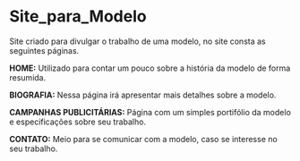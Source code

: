 # Site_para_Modelo

Site criado para divulgar o trabalho de uma modelo, no site consta as seguintes páginas. 



**HOME:** Utilizado para contar um pouco sobre a história da modelo de forma resumida.

**BIOGRAFIA:** Nessa página irá apresentar mais detalhes sobre a modelo.

**CAMPANHAS PUBLICITÁRIAS:** Página com um simples portifólio da modelo e especificações sobre seu trabalho.

**CONTATO:** Meio para se comunicar com a modelo, caso se interesse no seu trabalho.



